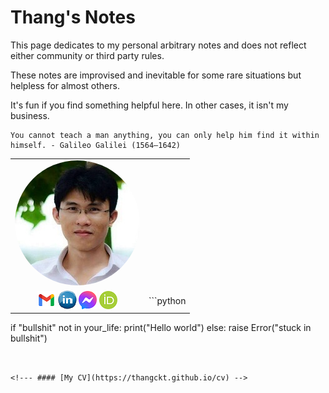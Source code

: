 # Thang's Notes

This page dedicates to my personal arbitrary notes and does not reflect either community or third party rules. 

These notes are improvised and inevitable for some rare situations but helpless for almost others. 

It's fun if you find something helpful here. In other cases, it isn't my business.

```tip
You cannot teach a man anything, you can only help him find it within himself. - Galileo Galilei (1564–1642)
```

<!-- add picutres in table-->
<!-- ![](./assets/images/my_picture3x3.jpg) --> 
|            |              |
| :--------: | :----------- |
| <img src="./assets/images/my_picture3x3.jpg" style="border-radius: 50%"/> <br>
[![](./assets/images/icon_email.png)](mailto:caothangckt@gmail.com) [![](./assets/images/icon_linkedin.jpg)](https://www.linkedin.com/in/thang-nguyen-5b458a218) [![](./assets/images/icon_messenger.png)](https://www.facebook.com/thangckt5) [![](./assets/images/icon_ORCID.png)](https://orcid.org/0000-0001-9826-5397) |  ```python
if "bullshit" not in your_life:
    print("Hello world")
else:
    raise Error("stuck in bullshit")
``` |


<!--- #### [My CV](https://thangckt.github.io/cv) -->


